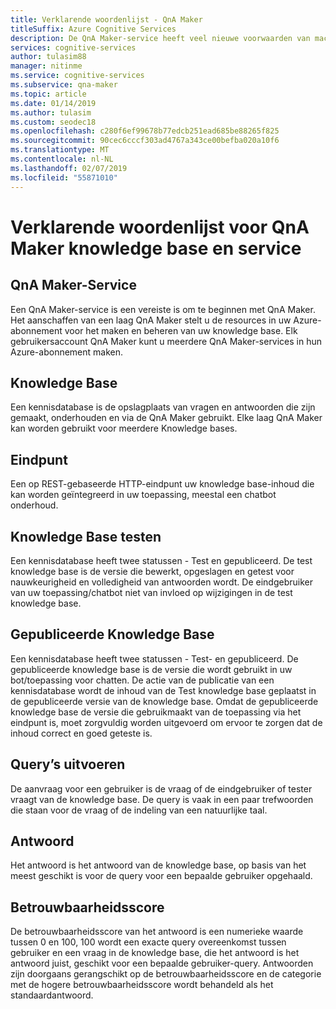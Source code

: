 ```yaml
---
title: Verklarende woordenlijst - QnA Maker
titleSuffix: Azure Cognitive Services
description: De QnA Maker-service heeft veel nieuwe voorwaarden van machine learning en natuurlijke taal verwerken, evenals specifieke services. Deze lijst krijgt u inzicht in deze voorwaarden.
services: cognitive-services
author: tulasim88
manager: nitinme
ms.service: cognitive-services
ms.subservice: qna-maker
ms.topic: article
ms.date: 01/14/2019
ms.author: tulasim
ms.custom: seodec18
ms.openlocfilehash: c280f6ef99678b77edcb251ead685be88265f825
ms.sourcegitcommit: 90cec6cccf303ad4767a343ce00befba020a10f6
ms.translationtype: MT
ms.contentlocale: nl-NL
ms.lasthandoff: 02/07/2019
ms.locfileid: "55871010"
---
```

# <a name="glossary-for-qna-maker-knowledge-base-and-service"></a>Verklarende woordenlijst voor QnA Maker knowledge base en service

## <a name="qna-maker-service"></a>QnA Maker-Service
Een QnA Maker-service is een vereiste is om te beginnen met QnA Maker. Het aanschaffen van een laag QnA Maker stelt u de resources in uw Azure-abonnement voor het maken en beheren van uw knowledge base. Elk gebruikersaccount QnA Maker kunt u meerdere QnA Maker-services in hun Azure-abonnement maken.

## <a name="knowledge-base"></a>Knowledge Base
Een kennisdatabase is de opslagplaats van vragen en antwoorden die zijn gemaakt, onderhouden en via de QnA Maker gebruikt. Elke laag QnA Maker kan worden gebruikt voor meerdere Knowledge bases.

## <a name="endpoint"></a>Eindpunt
Een op REST-gebaseerde HTTP-eindpunt uw knowledge base-inhoud die kan worden geïntegreerd in uw toepassing, meestal een chatbot onderhoud. 

## <a name="test-knowledge-base"></a>Knowledge Base testen
Een kennisdatabase heeft twee statussen - Test en gepubliceerd. De test knowledge base is de versie die bewerkt, opgeslagen en getest voor nauwkeurigheid en volledigheid van antwoorden wordt. De eindgebruiker van uw toepassing/chatbot niet van invloed op wijzigingen in de test knowledge base.

## <a name="published-knowledge-base"></a>Gepubliceerde Knowledge Base
Een kennisdatabase heeft twee statussen - Test- en gepubliceerd.  De gepubliceerde knowledge base is de versie die wordt gebruikt in uw bot/toepassing voor chatten. De actie van de publicatie van een kennisdatabase wordt de inhoud van de Test knowledge base geplaatst in de gepubliceerde versie van de knowledge base. Omdat de gepubliceerde knowledge base de versie die gebruikmaakt van de toepassing via het eindpunt is, moet zorgvuldig worden uitgevoerd om ervoor te zorgen dat de inhoud correct en goed geteste is.

## <a name="query"></a>Query’s uitvoeren
De aanvraag voor een gebruiker is de vraag of de eindgebruiker of tester vraagt van de knowledge base. De query is vaak in een paar trefwoorden die staan voor de vraag of de indeling van een natuurlijke taal.

## <a name="response"></a>Antwoord
Het antwoord is het antwoord van de knowledge base, op basis van het meest geschikt is voor de query voor een bepaalde gebruiker opgehaald.

## <a name="confidence-score"></a>Betrouwbaarheidsscore
De betrouwbaarheidsscore van het antwoord is een numerieke waarde tussen 0 en 100, 100 wordt een exacte query overeenkomst tussen gebruiker en een vraag in de knowledge base, die het antwoord is het antwoord juist, geschikt voor een bepaalde gebruiker-query. Antwoorden zijn doorgaans gerangschikt op de betrouwbaarheidsscore en de categorie met de hogere betrouwbaarheidsscore wordt behandeld als het standaardantwoord.
